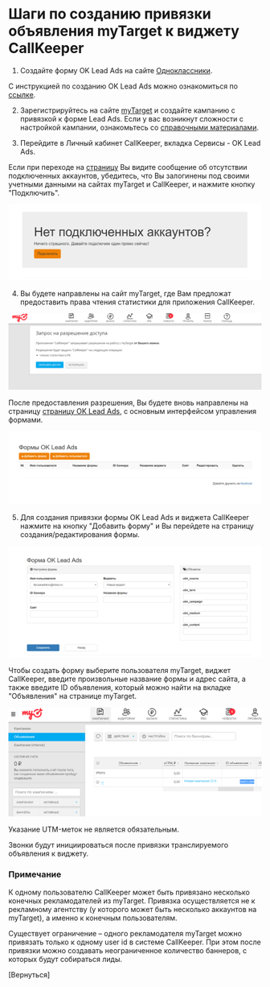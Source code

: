 # Шаги по созданию привязки объявления myTarget к виджету CallKeeper

1. Создайте форму OK Lead Ads на сайте [Одноклассники](ok.ru).

С инструкцией по созданию OK Lead Ads можно ознакомиться по [ссылке](https://insideok.ru/blog/instrukciya-kak-sozdat-reklamnoe-obyavlenie-lead-ads).

2. Зарегистрируйтесь на сайте [myTarget](https://target.my.com) и создайте кампанию с привязкой к форме Lead Ads. Если у вас возникнут сложности с настройкой кампании, ознакомьтесь со [справочными материалами](https://target.my.com/adv/help/).

3. Перейдите в Личный кабинет CallKeeper, вкладка Сервисы - OK Lead Ads.

Если при переходе на [страницу](https://callkeeper.ru/dashboard/ok.php) Вы видите сообщение об отсутствии подключенных аккаунтов, убедитесь, что Вы залогинены под своими учетными данными на сайтах myTarget и CallKeeper, и нажмите кнопку "Подключить".

![Рис.1](images/mytarget_1.png)

4. Вы будете направлены на сайт myTarget, где Вам предложат предоставить права чтения статистики для приложения CallKeeper.

![Рис.2](images/mytarget_2.png)

После предоставления разрешения, Вы будете вновь направлены на страницу [страницу OK Lead Ads](https://callkeeper.ru/dashboard/ok.php), с основным интерфейсом управления формами.

![Рис.3](images/mytarget_3.png)

5. Для создания привязки формы OK Lead Ads и виджета CallKeeper нажмите на кнопку "Добавить форму" и Вы перейдете на страницу создания/редактирования формы.

![Рис.4](images/mytarget_4.png)

Чтобы создать форму выберите пользователя myTarget, виджет CallKeeper, введите произвольные название формы и адрес сайта, а также введите ID объявления, который можно найти на вкладке "Объявления" на странице myTarget.

![Рис.5](images/mytarget_5.png)

Указание UTM-меток не является обязательным.

Звонки будут инициироваться после привязки транслируемого объявления к виджету.

### **Примечание**

К одному пользователю CallKeeper может быть привязано несколько конечных рекламодателей из myTarget. Привязка осуществляется не к рекламному агентству (у которого может быть несколько аккаунтов на myTarget), а именно к конечным пользователям.

Существует ограничение – одного рекламодателя myTarget можно привязать только к одному user id в системе CallKeeper. При этом после привязки можно создавать неограниченное количество баннеров, с которых будут собираться лиды.

[Вернуться]
